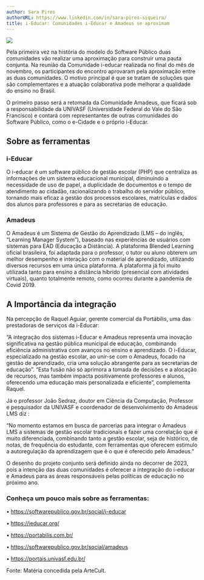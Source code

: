 ```yaml
---
author: Sara Pires
authorURL: https://www.linkedin.com/in/sara-pires-siqueira/
title: i-Educar: Comunidades i-Educar e Amadeus se aproximam
---
```


![](https://raw.githubusercontent.com/portabilis/i-educar-website/main/images/Amadeus-e-i-Educar-FEED.png)

Pela primeira vez na história do modelo do Software Público duas comunidades vão realizar uma aproximação para construir uma pauta conjunta. Na reunião da Comunidade i-educar realizada no final do mês de novembro, os participantes do encontro aprovaram pela aproximação entre as duas comunidades. O motivo principal é que se tratam de soluções que são complementares e a atuação colaborativa pode melhorar a qualidade do ensino no Brasil.

O primeiro passo será a retomada da Comunidade Amadeus, que ficará sob a responsabilidade da UNIVASF (Universidade Federal do Vale do São Francisco) e contará com representantes de outras comunidades do Software Público, como o e-Cidade e o próprio i-Educar.

## Sobre as ferramentas
### i-Educar
O i-educar é um software público de gestão escolar (PHP) que centraliza as informações de um sistema educacional municipal, diminuindo a necessidade de uso de papel, a duplicidade de documentos e o tempo de atendimento ao cidadão, racionalizando o trabalho do servidor público, tornando mais eficaz a gestão dos processos escolares, matrículas e dados dos alunos para professores e para as secretarias de educação.

### Amadeus

O Amadeus é um Sistema de Gestão do Aprendizado (LMS – do inglês, “Learning Manager System”), baseado nas experiências de usuários com sistemas para EAD (Educação a Distância). A plataforma Blended Learning oficial brasileira, foi adaptada para o professor, o tutor ou aluno obterem um melhor desempenho e interação com o material de aprendizado, utilizando diversos recursos em uma única plataforma.
A plataforma já foi muito utilizada tanto para ensino a distância híbrido (presencial com atividades virtuais), quanto totalmente remoto, como ocorreu durante a pandemia de Covid 2019.

## A Importância da integração

Na percepção de Raquel Aguiar, gerente comercial da Portábilis, uma das prestadoras de serviços da i-Educar:

“A integração dos sistemas i-Educar e Amadeus representa uma inovação significativa na gestão pública municipal de educação, combinando eficiência administrativa com avanços no ensino e aprendizado. O i-Educar, especializado na gestão escolar, ao unir-se com o Amadeus, focado na gestão de aprendizado, cria uma solução abrangente para as secretarias de educação”. “Esta fusão não só aprimora a tomada de decisões e a alocação de recursos, mas também impacta positivamente professores e alunos, oferecendo uma educação mais personalizada e eficiente”, complementa Raquel.


Já o professor João Sedraz, doutor em Ciência da Computação, Professor e pesquisador da UNIVASF e coordenador de desenvolvimento do Amadeus LMS diz :

“No momento estamos em busca de parcerias para integrar o Amadeus LMS a sistemas de gestão escolar tradicionais e fazer uma correlação que é muito diferenciada, combinando tanto a gestão escolar, seja de histórico, de notas, de frequência do estudante, com ferramentas que oferecem estimulo a autoregulação da aprendizagem que é o que é oferecido pelo Amadeus.”

O desenho do projeto conjunto será definido ainda no decorrer de 2023, pois a intenção das duas comunidades é oferecer a integração do i-educar e Amadeus para as áreas responsáveis pelas políticas de educação no próximo ano.


### Conheça um pouco mais sobre as ferramentas:

• https://softwarepublico.gov.br/social/i-educar

• https://ieducar.org/

• https://portabilis.com.br/

• https://softwarepublico.gov.br/social/amadeus

• https://portais.univasf.edu.br/


Fonte: Matéria concedida pela ArteCult.
